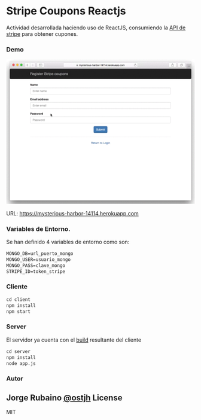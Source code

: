 # Stripe Coupons Reactjs 

Actividad desarrollada haciendo uso de ReactJS, consumiendo la [API de stripe] para obtener cupones.

### Demo

![STRIPE](https://raw.githubusercontent.com/Jorger/stripe_coupons_reactjs/master/imagesreadme/StripeVideo.gif)

URL: https://mysterious-harbor-14114.herokuapp.com

### Variables de Entorno.

Se han definido 4 variables de entorno como son:

```
MONGO_DB=url_puerto_mongo
MONGO_USER=usuario_mongo
MONGO_PASS=clave_mongo
STRIPE_ID=token_stripe
```

### Cliente

```
cd client
npm install
npm start
```

### Server

El servidor ya cuenta con el [build] resultante del cliente

```
cd server
npm install
node app.js
```

### Autor
Jorge Rubaino [@ostjh]
License
----
MIT

[@ostjh]:https://twitter.com/ostjh
[API de stripe]:https://stripe.com/docs/api
[build]:https://github.com/Jorger/stripe_coupons_reactjs/tree/master/server/build
